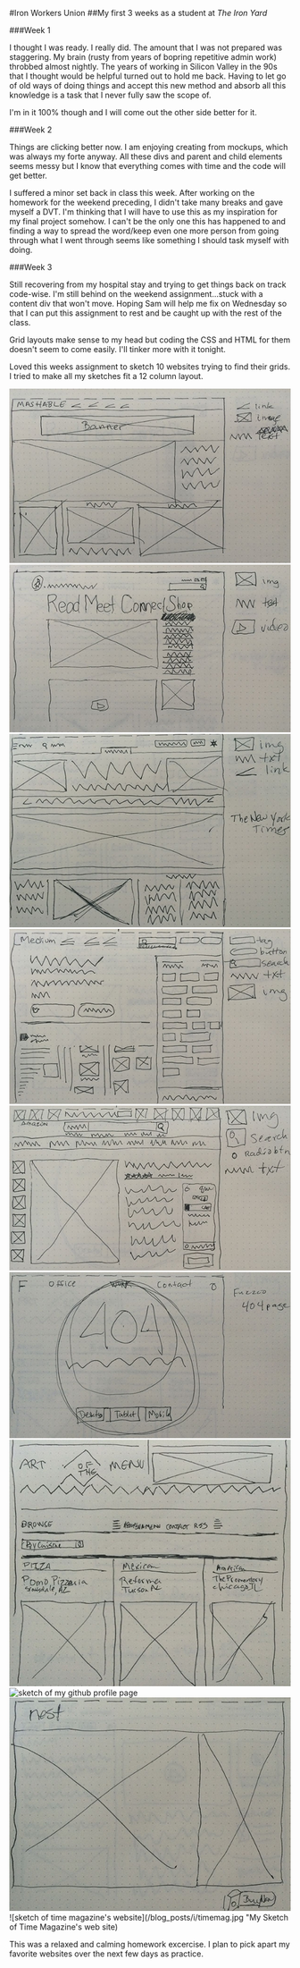 #Iron Workers Union
##My first 3 weeks as a student at _The Iron Yard_

###Week 1

I thought I was ready. I really did. The amount that I was not prepared was staggering. My brain (rusty from years of bopring repetitive admin work) throbbed almost nightly. The years of working in Silicon Valley in the 90s that I thought would be helpful turned out to hold me back. Having to let go of old ways of doing things and accept this new method and absorb all this knowledge is a task that I never fully saw the scope of. 

I'm in it 100% though and I will come out the other side better for it.

###Week 2

Things are clicking better now. I am enjoying creating from mockups, which was always my forte anyway. All these divs and parent and child elements seems messy but I know that everything comes with time and the code will get better. 

I suffered a minor set back in class this week. After working on the homework for the weekend preceding, I didn't take many breaks and gave myself a DVT. I'm thinking that I will have to use this as my inspiration for my final project somehow. I can't be the only one this has happened to and finding a way to spread the word/keep even one more person from going through what I went through seems like something I should task myself with doing.

###Week 3 

Still recovering from my hospital stay and trying to get things back on track code-wise. I'm still behind on the weekend assignment...stuck with a content div that won't move. Hoping Sam will help me fix on Wednesday so that I can put this assignment to rest and be caught up with the rest of the class. 

Grid layouts make sense to my head but coding the CSS and HTML for them doesn't seem to come easily. I'll tinker more with it tonight.

Loved this weeks assignment to sketch 10 websites trying to find their grids. I tried to make all my sketches fit a 12 column layout.

![mashable sketch](/blog_posts/i/mashable.jpg "My Sketch of Mashable.com")
![penguin publishing sketch](/blog_posts/i/penguin.jpg "My Sketch of Penguin Publishing web site")
![new york times sketch](/blog_posts/i/nytimes.jpg "My Sketch of The New York Times web site")
![medium.com sketch](/blog_posts/i/medium.jpg "My Sketch of Medium.com")
![roomba's product page on amazon](/blog_posts/i/amazon.jpg "My Sketch of the Roomba product page on Amazon")
![fuzzco.com's 404 page sketch](/blog_posts/i/fuzzco.jpg "My Sketch of fuzzco.com's 404 page")
![art of menu's sketch](/blog_posts/i/artofmenu.jpg "My Sketch of Artofthemenu.com")
![sketch of my github profile page](/blog_posts/i/github.jpg "My sketch of my Github profile page")
![sketch of nest.com](/blog_posts/i/nest.jpg "My Sketch of nest.com")
![sketch of time magazine's website](/blog_posts/i/timemag.jpg "My Sketch of Time Magazine's web site)

This was a relaxed and calming homework excercise. I plan to pick apart my favorite websites over the next few days as practice.


